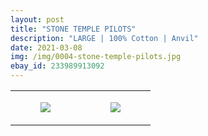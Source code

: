 ```yaml
---
layout: post
title: "STONE TEMPLE PILOTS"
description: "LARGE | 100% Cotton | Anvil"
date: 2021-03-08
img: /img/0004-stone-temple-pilots.jpg
ebay_id: 233989913092
---
```




<table style="width:100%;"><tr><td style="vertical-align:top;">
      <figure class="tmblr-full" data-orig-height="2048" data-orig-width="1365" data-orig-src="https://concertshirts.netlify.app/shirts/0004/0004-01.jpg"><img src="https://64.media.tumblr.com/da97c46982bbeb55efe58ff7cd39e927/512e76df29b7bc45-fb/s540x810/055f63eabbd414e6b0c6eeba9a5c3c2c7ba97be6.jpg" data-orig-height="2048" data-orig-width="1365" data-orig-src="https://concertshirts.netlify.app/shirts/0004/0004-01.jpg"/></figure></td>
    <td style="vertical-align:top;">
      <figure class="tmblr-full" data-orig-height="2048" data-orig-width="1365" data-orig-src="https://concertshirts.netlify.app/shirts/0004/0004-02.jpg"><img src="https://64.media.tumblr.com/d26cc68c52f721e8c894403077bfa880/512e76df29b7bc45-38/s540x810/3c51c6cdc2c6e714844ad420d0c2ec02887c1b16.jpg" data-orig-height="2048" data-orig-width="1365" data-orig-src="https://concertshirts.netlify.app/shirts/0004/0004-02.jpg"/></figure></td>
  </tr></table>
